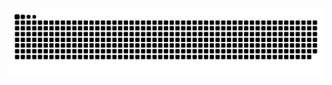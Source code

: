 

<img src="https://raw.githubusercontent.com/RafalSzyg-cdetheglbe/RafalSzyg-cdetheglbe/output/snake.svg" alt="Snake animation" />

